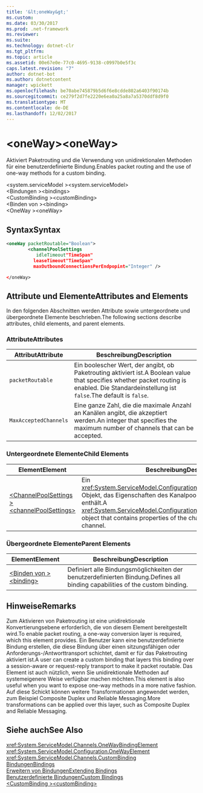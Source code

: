```yaml
---
title: '&lt;oneWay&gt;'
ms.custom: 
ms.date: 03/30/2017
ms.prod: .net-framework
ms.reviewer: 
ms.suite: 
ms.technology: dotnet-clr
ms.tgt_pltfrm: 
ms.topic: article
ms.assetid: 00e67e0e-77c0-4695-9138-c0997b0e5f3c
caps.latest.revision: "7"
author: dotnet-bot
ms.author: dotnetcontent
manager: wpickett
ms.openlocfilehash: be70abe745879b5d6f6e8cdde802a6403f90174b
ms.sourcegitcommit: ce279f2d7fe2220e6ea0a25a8a7a5370ddf8d9f0
ms.translationtype: MT
ms.contentlocale: de-DE
ms.lasthandoff: 12/02/2017
---
```

# <a name="ltonewaygt"></a><span data-ttu-id="cf8a8-102">&lt;oneWay&gt;</span><span class="sxs-lookup"><span data-stu-id="cf8a8-102">&lt;oneWay&gt;</span></span>
<span data-ttu-id="cf8a8-103">Aktiviert Paketrouting und die Verwendung von unidirektionalen Methoden für eine benutzerdefinierte Bindung.</span><span class="sxs-lookup"><span data-stu-id="cf8a8-103">Enables packet routing and the use of one-way methods for a custom binding.</span></span>  
  
 <span data-ttu-id="cf8a8-104">\<system.serviceModel ></span><span class="sxs-lookup"><span data-stu-id="cf8a8-104">\<system.serviceModel></span></span>  
<span data-ttu-id="cf8a8-105">\<Bindungen ></span><span class="sxs-lookup"><span data-stu-id="cf8a8-105">\<bindings></span></span>  
<span data-ttu-id="cf8a8-106">\<CustomBinding ></span><span class="sxs-lookup"><span data-stu-id="cf8a8-106">\<customBinding></span></span>  
<span data-ttu-id="cf8a8-107">\<Binden von ></span><span class="sxs-lookup"><span data-stu-id="cf8a8-107">\<binding></span></span>  
<span data-ttu-id="cf8a8-108">\<OneWay ></span><span class="sxs-lookup"><span data-stu-id="cf8a8-108">\<oneWay></span></span>  
  
## <a name="syntax"></a><span data-ttu-id="cf8a8-109">Syntax</span><span class="sxs-lookup"><span data-stu-id="cf8a8-109">Syntax</span></span>  
  
```xml  
<oneWay packetRoutable="Boolean">  
        <channelPoolSettings  
           idleTimeout"TimeSpan"  
          leaseTimeout"TimeSpan"  
          maxOutboundConnectionsPerEndpopint="Integer" />  
```  
  
```xml  
</oneWay>  
```  
  
## <a name="attributes-and-elements"></a><span data-ttu-id="cf8a8-110">Attribute und Elemente</span><span class="sxs-lookup"><span data-stu-id="cf8a8-110">Attributes and Elements</span></span>  
 <span data-ttu-id="cf8a8-111">In den folgenden Abschnitten werden Attribute sowie untergeordnete und übergeordnete Elemente beschrieben.</span><span class="sxs-lookup"><span data-stu-id="cf8a8-111">The following sections describe attributes, child elements, and parent elements.</span></span>  
  
### <a name="attributes"></a><span data-ttu-id="cf8a8-112">Attribute</span><span class="sxs-lookup"><span data-stu-id="cf8a8-112">Attributes</span></span>  
  
|<span data-ttu-id="cf8a8-113">Attribut</span><span class="sxs-lookup"><span data-stu-id="cf8a8-113">Attribute</span></span>|<span data-ttu-id="cf8a8-114">Beschreibung</span><span class="sxs-lookup"><span data-stu-id="cf8a8-114">Description</span></span>|  
|---------------|-----------------|  
|`packetRoutable`|<span data-ttu-id="cf8a8-115">Ein boolescher Wert, der angibt, ob Paketrouting aktiviert ist.</span><span class="sxs-lookup"><span data-stu-id="cf8a8-115">A Boolean value that specifies whether packet routing is enabled.</span></span> <span data-ttu-id="cf8a8-116">Die Standardeinstellung ist `false`.</span><span class="sxs-lookup"><span data-stu-id="cf8a8-116">The default is `false`.</span></span>|  
|`MaxAcceptedChannels`|<span data-ttu-id="cf8a8-117">Eine ganze Zahl, die die maximale Anzahl an Kanälen angibt, die akzeptiert werden.</span><span class="sxs-lookup"><span data-stu-id="cf8a8-117">An integer that specifies the maximum number of channels that can be accepted.</span></span>|  
  
### <a name="child-elements"></a><span data-ttu-id="cf8a8-118">Untergeordnete Elemente</span><span class="sxs-lookup"><span data-stu-id="cf8a8-118">Child Elements</span></span>  
  
|<span data-ttu-id="cf8a8-119">Element</span><span class="sxs-lookup"><span data-stu-id="cf8a8-119">Element</span></span>|<span data-ttu-id="cf8a8-120">Beschreibung</span><span class="sxs-lookup"><span data-stu-id="cf8a8-120">Description</span></span>|  
|-------------|-----------------|  
|[<span data-ttu-id="cf8a8-121">\<ChannelPoolSettings ></span><span class="sxs-lookup"><span data-stu-id="cf8a8-121">\<channelPoolSettings></span></span>](../../../../../docs/framework/configure-apps/file-schema/wcf/channelpoolsettings.md)|<span data-ttu-id="cf8a8-122">Ein <xref:System.ServiceModel.Configuration.ChannelPoolSettingsElement>-Objekt, das Eigenschaften des Kanalpools für den aktuellen Kanal enthält.</span><span class="sxs-lookup"><span data-stu-id="cf8a8-122">A <xref:System.ServiceModel.Configuration.ChannelPoolSettingsElement> object that contains properties of the channel pool for the current channel.</span></span>|  
  
### <a name="parent-elements"></a><span data-ttu-id="cf8a8-123">Übergeordnete Elemente</span><span class="sxs-lookup"><span data-stu-id="cf8a8-123">Parent Elements</span></span>  
  
|<span data-ttu-id="cf8a8-124">Element</span><span class="sxs-lookup"><span data-stu-id="cf8a8-124">Element</span></span>|<span data-ttu-id="cf8a8-125">Beschreibung</span><span class="sxs-lookup"><span data-stu-id="cf8a8-125">Description</span></span>|  
|-------------|-----------------|  
|[<span data-ttu-id="cf8a8-126">\<Binden von ></span><span class="sxs-lookup"><span data-stu-id="cf8a8-126">\<binding></span></span>](../../../../../docs/framework/misc/binding.md)|<span data-ttu-id="cf8a8-127">Definiert alle Bindungsmöglichkeiten der benutzerdefinierten Bindung.</span><span class="sxs-lookup"><span data-stu-id="cf8a8-127">Defines all binding capabilities of the custom binding.</span></span>|  
  
## <a name="remarks"></a><span data-ttu-id="cf8a8-128">Hinweise</span><span class="sxs-lookup"><span data-stu-id="cf8a8-128">Remarks</span></span>  
 <span data-ttu-id="cf8a8-129">Zum Aktivieren von Paketrouting ist eine unidirektionale Konvertierungsebene erforderlich, die von diesem Element bereitgestellt wird.</span><span class="sxs-lookup"><span data-stu-id="cf8a8-129">To enable packet routing, a one-way conversion layer is required, which this element provides.</span></span> <span data-ttu-id="cf8a8-130">Ein Benutzer kann eine benutzerdefinierte Bindung erstellen, die diese Bindung über einen sitzungsfähigen oder Anforderungs-/Antworttransport schichtet, damit er für das Paketrouting aktiviert ist.</span><span class="sxs-lookup"><span data-stu-id="cf8a8-130">A user can create a custom binding that layers this binding over a session-aware or request-reply transport to make it packet routable.</span></span> <span data-ttu-id="cf8a8-131">Das Element ist auch nützlich, wenn Sie unidirektionale Methoden auf systemeigenere Weise verfügbar machen möchten.</span><span class="sxs-lookup"><span data-stu-id="cf8a8-131">This element is also useful when you want to expose one-way methods in a more native fashion.</span></span> <span data-ttu-id="cf8a8-132">Auf diese Schickt können weitere Transformationen angewendet werden, zum Beispiel Composite Duplex und Reliable Messaging.</span><span class="sxs-lookup"><span data-stu-id="cf8a8-132">More transformations can be applied over this layer, such as Composite Duplex and Reliable Messaging.</span></span>  
  
## <a name="see-also"></a><span data-ttu-id="cf8a8-133">Siehe auch</span><span class="sxs-lookup"><span data-stu-id="cf8a8-133">See Also</span></span>  
 <xref:System.ServiceModel.Channels.OneWayBindingElement>  
 <xref:System.ServiceModel.Configuration.OneWayElement>  
 <xref:System.ServiceModel.Channels.CustomBinding>  
 [<span data-ttu-id="cf8a8-134">Bindungen</span><span class="sxs-lookup"><span data-stu-id="cf8a8-134">Bindings</span></span>](../../../../../docs/framework/wcf/bindings.md)  
 [<span data-ttu-id="cf8a8-135">Erweitern von Bindungen</span><span class="sxs-lookup"><span data-stu-id="cf8a8-135">Extending Bindings</span></span>](../../../../../docs/framework/wcf/extending/extending-bindings.md)  
 [<span data-ttu-id="cf8a8-136">Benutzerdefinierte Bindungen</span><span class="sxs-lookup"><span data-stu-id="cf8a8-136">Custom Bindings</span></span>](../../../../../docs/framework/wcf/extending/custom-bindings.md)  
 [<span data-ttu-id="cf8a8-137">\<CustomBinding ></span><span class="sxs-lookup"><span data-stu-id="cf8a8-137">\<customBinding></span></span>](../../../../../docs/framework/configure-apps/file-schema/wcf/custombinding.md)
